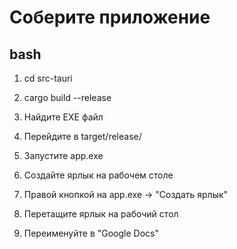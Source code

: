 # Соберите приложение

## bash
1. cd src-tauri
2. cargo build --release
3. Найдите EXE файл

4. Перейдите в target/release/

5. Запустите app.exe

6. Создайте ярлык на рабочем столе

7. Правой кнопкой на app.exe → "Создать ярлык"

8. Перетащите ярлык на рабочий стол

9. Переименуйте в "Google Docs"

